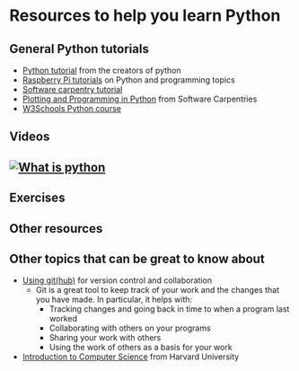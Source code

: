 # Resources to help you learn Python

## General Python tutorials

- [Python tutorial](https://docs.python.org/3/tutorial/index.html) from the creators of python
- [Raspberry Pi tutorials](https://www.raspberrypi.org/courses/learn-python) on Python and programming topics 
- [Software carpentry tutorial](https://swcarpentry.github.io/python-novice-inflammation/)
- [Plotting and Programming in Python](https://swcarpentry.github.io/python-novice-gapminder/) from Software Carpentries
- [W3Schools Python course](https://www.w3schools.com/python/default.asp)

## Videos

[![What is python](https://img.youtube.com/vi/Y8Tko2YC5hA/maxresdefault.jpg)](https://www.youtube.com/watch?v=Y8Tko2YC5hA)
- 

## Exercises

## Other resources

## Other topics that can be great to know about

- [Using git(hub)](https://docs.github.com/en/get-started/start-your-journey/about-github-and-git) for version control and collaboration
  - Git is a great tool to keep track of your work and the changes that you have made. In particular, it helps with:
    - Tracking changes and going back in time to when a program last worked
    - Collaborating with others on your programs
    - Sharing your work with others
    - Using the work of others as a basis for your work
- [Introduction to Computer Science](https://pll.harvard.edu/course/cs50-introduction-computer-science) from Harvard University